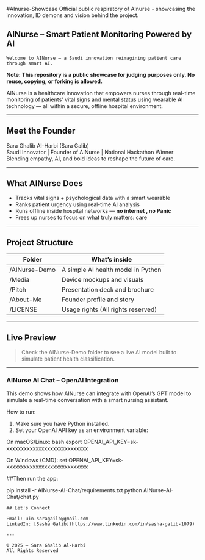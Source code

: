 #AInurse-Showcase
Official public respiratory of AInurse - showcasing the innovation, ID demons and vision behind the project.
## AINurse – Smart Patient Monitoring Powered by AI
`
 Welcome to AINurse — a Saudi innovation reimagining patient care through smart AI.
`

**Note: This repository is a public showcase for judging purposes only. No reuse, copying, or forking is allowed.**

AINurse is a healthcare innovation that empowers nurses through real-time monitoring of patients' vital signs and mental status using wearable AI technology — all within a secure, offline hospital environment.

---

## Meet the Founder

Sara Ghalib Al-Harbi (Sara Galib)  
Saudi Innovator | Founder of AINurse | National Hackathon Winner  
Blending empathy, AI, and bold ideas to reshape the future of care.

---

## What AINurse Does

- Tracks vital signs + psychological data with a smart wearable 
- Ranks patient urgency using real-time AI analysis  
- Runs offline inside hospital networks — **no internet , no Panic**
- Frees up nurses to focus on what truly matters: care

---

## Project Structure

| Folder         | What’s inside |
|----------------|----------------|
| /AINurse-Demo | A simple AI health model in Python |
| /Media        | Device mockups and visuals |
| /Pitch        | Presentation deck and brochure |
| /About-Me     | Founder profile and story |
| /LICENSE      | Usage rights (All rights reserved) |

---

## Live Preview

> Check the AINurse-Demo folder to see a live AI model built to simulate patient health classification.

---
### AINurse AI Chat – OpenAI Integration

This demo shows how AINurse can integrate with OpenAI’s GPT model to simulate a real-time conversation with a smart nursing assistant.

How to run:

1. Make sure you have Python installed.
2. Set your OpenAI API key as an environment variable:

On macOS/Linux:
bash
export OPENAI_API_KEY=sk-xxxxxxxxxxxxxxxxxxxxxxxxxxxx

On Windows (CMD): 
set OPENAI_API_KEY=sk-xxxxxxxxxxxxxxxxxxxxxxxxxxxx

##Then run the app:

pip install -r AINurse-AI-Chat/requirements.txt
python AINurse-AI-Chat/chat.py
```
## Let's Connect

Email: uin.saragailb@gmail.com  
LinkedIn: [Sasha Galib](https://www.linkedin.com/in/sasha-galib-1079)  

---

© 2025 – Sara Ghalib Al-Harbi  
All Rights Reserved
